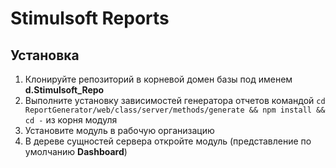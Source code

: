 # Stimulsoft Reports

## Установка

1. Клонируйте репозиторий в корневой домен базы под именем **d.Stimulsoft_Repo**
2. Выполните установку зависимостей генератора отчетов командой
   `cd ReportGenerator/web/class/server/methods/generate && npm install && cd -` из корня модуля
3. Установите модуль в рабочую организацию
4. В дереве сущностей сервера откройте модуль (представление по умолчанию **Dashboard**)
